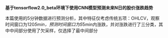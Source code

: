 **基于tensorflow2.0_beta环境下使用CNN模型预测未来N日的股价涨跌趋势**

本篇使用的5分钟数据进行预测分析，其中特征仅考虑传统五项：OHLCV，观察时间窗口为120*5min，预测时间窗口为5*5min内涨跌，并对涨跌进行了三分类，其中中间部分使用了欠采样，仅选择了最中间部分
